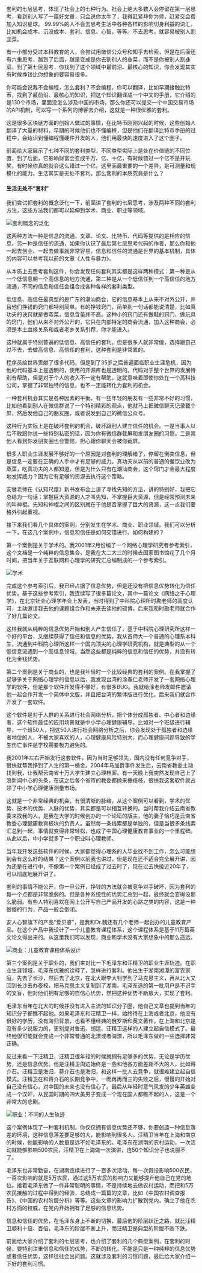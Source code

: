 套利的七层思考，体现了社会上的七种行为。社会上绝大多数人会停留在第一层思考，看到别人写了一篇好文章，只会说你太牛了，我得赶紧拜你为师，赶紧交会费加入知识星球。 99.99%的人不会去思考生活中各种各样的影响切身利益的词汇，比如机会成本、沉没成本、套利、信息、心智，等等。不去思考，就容易被别人割韭菜。

有一小部分受过本科教育的人，会尝试用微信公众号和知乎去检索，但是在后面还有六重思考，越到了后面，越是变成是你去割别人的韭菜，而不是你被别人割韭菜。到了第七层思考，你找到了这个领域中最前沿、最核心的知识，你会发现其实有时候挣钱比你想象的要容易很多。

你可能会说我不会编程，怎么套利？不会编程，你可以翻译，比如早期接触比特币，找到了最前沿、最核心的知识，把这个知识翻译成一个中文的手册，它介绍的是130个市场，里面没怎么涉及中国的市场，那么你还可以提交一个中国交易市场的API机制，可以写一个系列的博客去介绍，这就是一种很优雅的套利。

这是很多区块链方面的创始人做过的事情，在比特币刚刚兴起的时候，这些创始人翻译了大量的材料，早期的时候他们也不懂编程，但是他们在翻译比特币手册的过程中，会结识到懂编程懂硬件开发的人，他们用最快的速度进入了这个圈子。

前面给大家展示了七种不同的套利类型，不同类型实际上是处在价值链的不同位置，到了后面，它影响财富会变成千万、亿、十亿，有时候错过一个亿不是开玩笑，有时候你真的就会这么错过一个亿。这里面最重要的一个差异，是可测量和规模化的能力。生活其实是无处不套利，那么套利的本质究竟是什么？

#### 生活无处不“套利”

我们尝试把套利的概念泛化一下，前面讲了套利的七层思考，涉及两种不同的套利方法，这些方法我们都可以延伸到学术、商业、职业等领域。

![套利概念的泛化](https://www.jianshu.com/p/524b98275055)

这两种方法一种是信息的流通，文章、论文、比特币、代码等提供的是相应的信息，另一种是信任的流通，如果你认识了最后第七层思考代码的作者，那么你和他一起去创业、一起去做事就非常容易。信息和信任的流通是世界的基本机制，具体的内容可以参考我以前的文章《人性与暴力》。

从本质上去思考套利这件，你会发现任何套利其实都是这样两种模式：第一种是从一个低信息朝一个高信息的地方流通，第二种是从一个低信任到一个高信任的地方流通，不同的信息和信任会组合成各种各样的套利类型。

低信息、高信任最典型的是广东的潮汕商会，它的信息基本上从来不对外公开，并且他们挣钱的窍门都特别简单。有的挣钱窍门，简单到一句话都能说清楚，比如真功夫的诀窍就是做蒸菜，信息含量并不高。这种小的窍门还有做鞋的窍门、做玩具的窍门，他们从来不对外公开的，它只在内部特定的商会流通，加入这种商会，必须是本土血缘关系和或者老乡关系引荐，你才能进入。

 这种就属于特别普遍的低信息、高信任的套利。但是很多人就非常傻，选择跟自己过不去，去做高信息、高信任的套利，这种套利是非常累的。

程序员给世界贡献了很多代码，但是到了35岁之后普遍面临职业生涯危机，因为他的代码基本上是透明的，使用的开源库也是透明的。代码对于整个世界的发展特别有帮助，但是对于个人的收入不一定有帮助。这就意味着即使你处在一个高科技公司，掌握了非常独特的信息，也不一定能转化为套利的机会。

一种套利机会其实是各种因素的平衡，有一些年轻的朋友有一些非常不好的习惯，比如他看到别人在微信群说了一个特别精彩的观点，他就马上把微信聊天记录截个屏，然后发他自己的朋友圈，或者说发到自己的微信公众号。

这种行为实际上是在破坏套利的机会，破坏跟别人建立信任的机会。一是当事人以后不敢跟你说一些特别私密的话，因为你有微信群截屏和发朋友圈的习惯。二是其他人看到你发朋友圈也会警惕，担心跟你聊天会被你截屏。

很多人职业生涯发展不够好的一个原因是对套利的理解错了，停留在倒卖信息，但是信息一定要在正确的人手中才有足够的威力。真功夫从以前的普通的餐饮业改为蒸菜，吃真功夫的人都知道，但是为什么只有在潮汕商会，这个窍门才会最大程度地发挥威力？因为它有足够的资源去执行这个策略。

安替老师在《认知尺度》新书发布会上讲了寻找先知的方法，讲的特别好，我把它总结为一句话：掌握巨大资源的人才叫先知，不掌握巨大资源，但是经常预测未来的叫神棍。先知和神棍之间的区别就在于他是否掌握了巨大的资源，这一点我们要格外引起重视。

接下来我们看几个具体的案例，分别发生在学术、商业、职业领域。我们可以分析一下，在这几个案例中，信息和信任是如何交错进行、如何构建的？

第一个案例是关于学术的。我2001年2月份编了一个网络心理学研究者参考索引，这个文档是一个纯粹的信息集合，是我在大二大三的时候去国家图书馆花了几个月时间，把当年关于互联网和心理学的研究汇总编制成的一个参考索引。

![学术](https://www.jianshu.com/p/ffdfbac156e6)

完成这个参考索引后，我已经占据了信息优势，但是还没有把信息优势转化为信任优势。基于这些参考索引，我连续写了很多篇论文，其中一篇论文《网络之于心理学》，在北京社会心理学年会上发表，当时得到了中科院心理所时勘老师的高度认可，主动邀请我去他的课题组合作和未来去读他的硕博，后来我和时勘老师就合作了好几篇论文。

这样我就从纯粹的信息优势开始和别人产生信任了，基于中科院心理研究所这样一个好的平台，又继续获得了信任和信息的优势。我从首师大一个普通的心理系本科生，流通到中科院心理所这样一个国内顶尖的心理学研究机构，就是典型的从一个低信息流通到一个高信息领域。当然这些都是纯粹的信息和信任的优势，并没有转化为金钱优势。

  第二个案例是关于商业的，也是我年轻时一个比较经典的套利的案例。在我掌握了足够多关于网络心理学的信息以后，我发现台湾的涂春仁老师开发了一套网络心理学的软件，但是那个软件开发得不够好，有很多BUG。我就给涂老师发邮件邀请他一起合作开发一个简体中文版，并且把台湾的繁体版进行优化，后来我们就合作开发了一套软件。

 这个软件是对于人群的关系进行社会网络分析，把个体分成孤独者、中心者和边缘者，这个软件最佳的应用场景就是中小学心理健康辅导。比如对一个班级进行辅导，一个班50人，把这50人进行社会网络分析之后，你会发现处于孤独者和边缘者地位的人，不被大家喜欢的人，心理健康风险特别大，而心理健康问题导致的学生伤亡事件是学校需要极力避免的。

我2001年左右开始发行这套软件，因为当时足够领先，国内没有任何竞争对手，很快就帮我挣到了人生的第一桶金。2004年马加爵事件发生后，云南省教委主动找到我，让我帮云南省十万大学生建立心理档案。有一天晚上我突然发现自己上了浪新闻中心的头条，在这之后各个省市的教委都抛来橄榄枝，很快我这套软件就占领了中小学心理健康测量市场。

这就是一个非常经典的机会，有很清晰的脉络，从这个案例可以看到，学术的优势、技术的优势、人脉的优势，其实都是可以相互转换的。当时帮我介绍云南省教委来找我的人，是我在大学的时候创办的一个论坛的版主，他的妻子恰巧是云南省教委心理健康教育板块的负责人。虽然每一条线索都是单独的，但是当很多条线索汇总到一起，事情就变得非常轻松，也成了中国心理健康教育事业的一个里程碑。从此以后，中小学就多了一个职业叫心理教师。

当年我开发这些软件的时候，大家都觉得心理系的人毕业找不到工作，怎么可能想到会有这么好的结果？这个案例以前我也讲过，但是现在还不适合完全展开讲，因为还是在进行中，不像第一个案例已经成了过去时了，现在过去快接近20年了，可以彻底地展开讲了。

套利的事情不能公开，你一旦公开，挣钱的方法就会被竞争对手破坏，因为套利的每一个点都是非常脆弱的。但是各种系统性的优势汇总到一起，最终就会变得没那么脆弱。有些人特别喜欢在网上公开写自己产品开发的心路之类的内容，这是一种很傻的行为，产品一般会倒闭。

安人心智旗下的产品“爱贝睿”，是我和Dr.魏还有几个老师一起创办的儿童教育产品。在这个产品中我设计了一个儿童教育课程体系，这个课程体系是基于11万篇英文论文得出来的。从这里我们可以发现，商业和学术没有大家想象中的那么遥远。

![商业：儿童教育课程体系设计](https://www.jianshu.com/p/90eda6d3e66d)

第三个案例是关于职业的，我们来对比一下毛泽东和汪精卫的职业生涯轨迹。在职业生涯领域，毛泽东优雅的诠释了，怎样进行套利。他出生于湖南湘潭的富农家庭，先去了长沙，然后去了北京，在北大跟李大钊学到了马克思主义，再从北大又回到长沙去办夜校，把马克思主义复制到了湖南。毛泽东选的第一批用户是不识字的文盲，他对他们拥有足够的自信心优势，然把这种优势不断放大，实现了套利。

毛泽东当年在北大的时候并没有进入主流的知识分子圈，他自己文章也提到当年的知识分子都瞧不起他。如果毛泽东和汪精卫一样，始终待在上海或者北京，他没有很好的学历，没有海归背景，也看不懂经典的俄罗斯和英文著作，在上海和北京是没有多少说服力的，更别提对鲁迅、胡适、汪精卫这样的人建立起自信模式了。最终他很可能就会变成一个非常普通的北漂或者海漂，所以毛泽东做的一些选择非常正确。

反过来看一下汪精卫，汪精卫很年轻的时候就拥有足够多的优势，无论是学历优势，还是信息优势。但是汪精卫周边始终是一些和他各方面差距不大的人，比如蒋介石。汪精卫是海归，蒋介石也是海归，和这样一批人去竞争，就很难建立起自信模式。汪精卫在和蒋介石的长期竞争中，一而再再而三的失败之后，慢慢的开始对自己没有信心，对中国的未来也没有信心了。最后从年轻时意气风发的少年英雄变成一个汉奸，从民国时期的四大美男子变成一个现在国人都瞧不起的人，这是一个非常大的悲剧。

![职业：不同的人生轨迹](https://www.jianshu.com/p/3f4728f08130 )

这个案例体现了一种套利机制，你仅仅拥有信息优势还不够，你要创造一种信息落差的环境，这种信息落差要足够的大，能影响到很多人。汪精卫当年在上海和南京的时候，他能影响的人数量是远不如毛泽东的。毛泽东在湖南的农村运动，一次活动就能够影响500农民，汪精卫在上海做一次演讲，连50个知识分子也说服不了。

毛泽东也非常勤奋，在湖南连续进行了一百多次活动，每一次假设影响500农民，一百次影响的就是5万农民，通过这5万农民的影响力又能够提升他自己在党的地位。接着毛泽东做了一件非常聪明的事情，不是持续地去做农村运动，而把和5万农民接触的过程中得到的经验，总结成一篇篇的文章，比如《中国农村调查报告》、《中国的农村阶层分析》等等。这些文章的影响力扩散到党内，确立了他在农村方面的权威，在党内开始拥有了足够的信息优势。

信息和信任的优势，在毛泽东身上不断的切换，最后他的阶层跃迁之路，就比汪精卫顺利十倍、百倍，毛泽东的阶层不断上升，而汪精卫是典型的阶层不断下跌。

前面给大家介绍了套利的七层思考，也介绍了套利的几个典型案例，在套利的时候，要特别注重信息和信任的优势，不断的转化，不能是只是一种纯粹的信息优势或者信任优势，这样往往会出问题。这就涉及套利的习惯问题，最后给大家介绍一下好的套利习惯。

